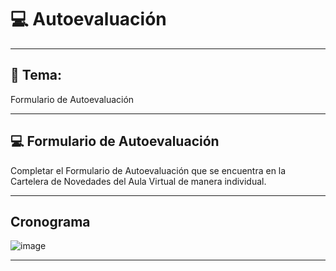 # :computer: Autoevaluación

---

## :book: Tema:

Formulario de Autoevaluación

---

## :computer: Formulario de Autoevaluación


Completar el Formulario de Autoevaluación que se encuentra en la Cartelera de Novedades del Aula Virtual de manera individual.

---

## Cronograma


![image](https://github.com/eugenia1984/DisenoUX-UI/assets/72580574/55318dfd-51f0-4d23-9780-e04b58c14936)


---
